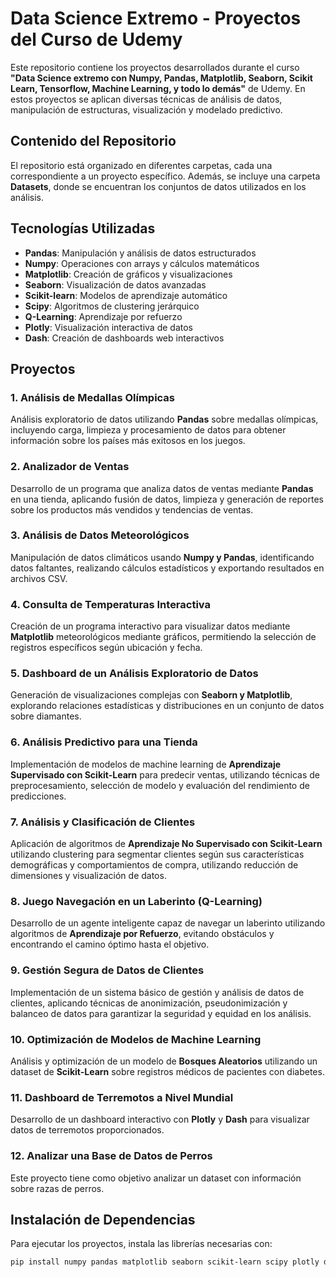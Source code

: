 # Data Science Extremo - Proyectos del Curso de Udemy

Este repositorio contiene los proyectos desarrollados durante el curso **"Data Science extremo con Numpy, Pandas, Matplotlib, Seaborn, Scikit Learn, Tensorflow, Machine Learning, y todo lo demás"** de Udemy. En estos proyectos se aplican diversas técnicas de análisis de datos, manipulación de estructuras, visualización y modelado predictivo.

## Contenido del Repositorio
El repositorio está organizado en diferentes carpetas, cada una correspondiente a un proyecto específico. Además, se incluye una carpeta **Datasets**, donde se encuentran los conjuntos de datos utilizados en los análisis.

## Tecnologías Utilizadas
- **Pandas**: Manipulación y análisis de datos estructurados  
- **Numpy**: Operaciones con arrays y cálculos matemáticos  
- **Matplotlib**: Creación de gráficos y visualizaciones  
- **Seaborn**: Visualización de datos avanzadas  
- **Scikit-learn**: Modelos de aprendizaje automático  
- **Scipy**: Algoritmos de clustering jerárquico  
- **Q-Learning**: Aprendizaje por refuerzo
- **Plotly**: Visualización interactiva de datos  
- **Dash**: Creación de dashboards web interactivos 

## Proyectos
### 1. Análisis de Medallas Olímpicas
Análisis exploratorio de datos utilizando **Pandas** sobre medallas olímpicas, incluyendo carga, limpieza y procesamiento de datos para obtener información sobre los países más exitosos en los juegos.

### 2. Analizador de Ventas
Desarrollo de un programa que analiza datos de ventas mediante **Pandas** en una tienda, aplicando fusión de datos, limpieza y generación de reportes sobre los productos más vendidos y tendencias de ventas.

### 3. Análisis de Datos Meteorológicos
Manipulación de datos climáticos usando **Numpy y Pandas**, identificando datos faltantes, realizando cálculos estadísticos y exportando resultados en archivos CSV.

### 4. Consulta de Temperaturas Interactiva
Creación de un programa interactivo para visualizar datos mediante **Matplotlib** meteorológicos mediante gráficos, permitiendo la selección de registros específicos según ubicación y fecha.

### 5. Dashboard de un Análisis Exploratorio de Datos
Generación de visualizaciones complejas con **Seaborn y Matplotlib**, explorando relaciones estadísticas y distribuciones en un conjunto de datos sobre diamantes.

### 6. Análisis Predictivo para una Tienda
Implementación de modelos de machine learning de **Aprendizaje Supervisado con Scikit-Learn** para predecir ventas, utilizando técnicas de preprocesamiento, selección de modelo y evaluación del rendimiento de predicciones.

### 7. Análisis y Clasificación de Clientes
Aplicación de algoritmos de **Aprendizaje No Supervisado con Scikit-Learn** utilizando clustering para segmentar clientes según sus características demográficas y comportamientos de compra, utilizando reducción de dimensiones y visualización de datos.

### 8. Juego Navegación en un Laberinto (Q-Learning)
Desarrollo de un agente inteligente capaz de navegar un laberinto utilizando algoritmos de **Aprendizaje por Refuerzo**, evitando obstáculos y encontrando el camino óptimo hasta el objetivo.

### 9. Gestión Segura de Datos de Clientes
Implementación de un sistema básico de gestión y análisis de datos de clientes, aplicando técnicas de anonimización, pseudonimización y balanceo de datos para garantizar la seguridad y equidad en los análisis.

### 10. Optimización de Modelos de Machine Learning
Análisis y optimización de un modelo de **Bosques Aleatorios** utilizando un dataset de **Scikit-Learn** sobre registros médicos de pacientes con diabetes.  

### 11. Dashboard de Terremotos a Nivel Mundial
Desarrollo de un dashboard interactivo con **Plotly** y **Dash** para visualizar datos de terremotos proporcionados.

### 12. Analizar una Base de Datos de Perros
Este proyecto tiene como objetivo analizar un dataset con información sobre razas de perros.


## Instalación de Dependencias
Para ejecutar los proyectos, instala las librerías necesarias con:

```bash
pip install numpy pandas matplotlib seaborn scikit-learn scipy plotly dash
